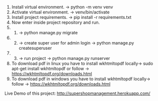 1. Install virtual environment. -> python -m venv venv
2. Activate virtual environment. -> venv/bin/activate
3. Install project requirements. -> pip install -r requirements.txt
4. Now enter inside project repository and run.
4. 1. -> python manage.py migrate
4. 2. -> create super user for admin login -> python manage.py createsuperuser
4. 3. -> run project -> python manage.py runserver
5. To download pdf in linux you have to install wkhtmltopdf locally-> sudo apt-get install wkhtmltopdf or follow -> https://wkhtmltopdf.org/downloads.html
6. To download pdf in windows you have to install wkhtmltopdf locally-> follow -> https://wkhtmltopdf.org/downloads.html

Live Demo of this project: http://supershopmanagement.herokuapp.com/